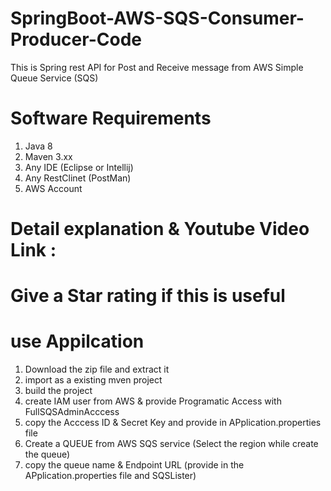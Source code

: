 # SpringBoot-AWS-SQS-Consumer-Producer-Code
This is Spring rest API for Post and Receive message from AWS Simple Queue Service (SQS)  

# Software Requirements 
  1. Java 8
  2. Maven 3.xx
  3. Any IDE (Eclipse or Intellij)
  4. Any RestClinet (PostMan)
  5. AWS Account
# Detail explanation & Youtube Video Link :

# Give a Star rating if this is useful

# use Appilcation
1. Download the zip file and extract it
2. import as a existing mven project
3. build the project
4. create IAM user from AWS & provide Programatic Access with FullSQSAdminAcccess
5. copy the Acccess ID & Secret Key and provide in APplication.properties file
6. Create a QUEUE from AWS SQS service (Select the region while create the queue)
7. copy the queue name & Endpoint URL (provide in the APplication.properties file and SQSLister)
